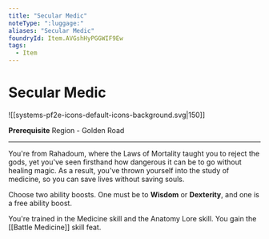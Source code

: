 ```yaml
---
title: "Secular Medic"
noteType: ":luggage:"
aliases: "Secular Medic"
foundryId: Item.AVGshHyPGGWIF9Ew
tags:
  - Item
---
```


# Secular Medic
![[systems-pf2e-icons-default-icons-background.svg|150]]

**Prerequisite** Region - Golden Road

* * *

You're from Rahadoum, where the Laws of Mortality taught you to reject the gods, yet you've seen firsthand how dangerous it can be to go without healing magic. As a result, you've thrown yourself into the study of medicine, so you can save lives without saving souls.

Choose two ability boosts. One must be to **Wisdom** or **Dexterity**, and one is a free ability boost.

You're trained in the Medicine skill and the Anatomy Lore skill. You gain the [[Battle Medicine]] skill feat.
